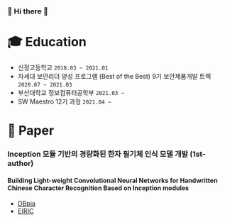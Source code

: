 ### 👋 Hi there 👋

# 🎓 Education
- 신정고등학교 `2018.03 ~ 2021.01`
- 차세대 보안리더 양성 프로그램 (Best of the Best) 9기 보안제품개발 트랙 `2020.07 ~ 2021.03`
- 부산대학교 정보컴퓨터공학부 `2021.03 ~`
- SW Maestro 12기 과정 `2021.04 ~ `

# 📄 Paper
### Inception 모듈 기반의 경량화된 한자 필기체 인식 모델 개발 (1st-author)
#### Building Light-weight Convolutional Neural Networks for Handwritten Chinese Character Recognition Based on Inception modules
- [DBpia](http://www.dbpia.co.kr/journal/articleDetail?nodeId=NODE09874847)
- [EIRIC](https://www.eiric.or.kr/literature/ser_view.php?SnxGubun=INKO&mode=total&searchCate=literature&gu=INME000G0&cmd=qryview&SnxIndxNum=234020&rownum=&totalCnt=2&rownum=2&q1_t=aW5jZXB0aW9uIOuqqOuTiA==&listUrl=L3NlYXJjaC9yZXN1bHQucGhwP1NueEd1YnVuPUlOS08mbW9kZT10b3RhbCZzZWFyY2hDYXRlPWxpdGVyYXR1cmUmcTE9aW5jZXB0aW9uKyVCOCVGMCVCNSVFMiZ4PTAmeT0w&q1=inception+%B8%F0%B5%E2&kci=)

